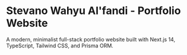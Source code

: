 # Stevano Wahyu Al'fandi - Portfolio Website

A modern, minimalist full-stack portfolio website built with Next.js 14, TypeScript, Tailwind CSS, and Prisma ORM.

